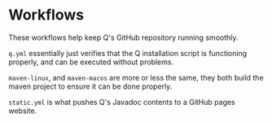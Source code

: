 # Workflows

These workflows help keep Q's GitHub repository running smoothly.

`q.yml` essentially just verifies that the Q installation script is functioning properly, and can be executed without
problems.

`maven-linux`, and `maven-macos` are more or less the same, they both build the maven project to ensure it can be done
properly.

`static.yml` is what pushes Q's Javadoc contents to a GitHub pages website.